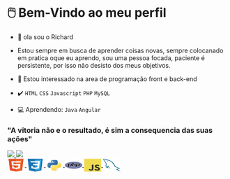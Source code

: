 # 🖱️ Bem-Vindo ao meu perfil
- 👋 ola sou o Richard
- Estou sempre em busca de aprender coisas novas, sempre colocanado
em pratica oque eu aprendo, sou uma pessoa focada, paciente é persistente, por isso
não desisto dos meus objetivos.

- 👀 Estou interessado na area de programação front e back-end
- ✔️ `HTML` `CSS` `Javascript` `PHP` `MySQL`
- 💻 Aprendendo: `Java` `Angular`
### "A vitoria não e o resultado, é sim a consequencia das suas ações"

<div>
  <a href="https://github.com/RiCharde16">
  <img height="180em" src="https://github-readme-stats.vercel.app/api?username=RiCharde16&show_icons=true&theme=github_dark&include_all_commits=true&count_private=true"/>
  <img height="180em" src="https://github-readme-stats.vercel.app/api/top-langs/?username=RiCharde16&layout=compact&langs_count=7&theme=github_dark"/>
</div>
<div display="flex" alignitems="center">
  <img align="center" alt="Richard-HTML" height="30" width="40" src="https://raw.githubusercontent.com/devicons/devicon/master/icons/html5/html5-original.svg">
  <img align="center" alt="Richard-CSS" height="30" width="40" src="https://raw.githubusercontent.com/devicons/devicon/master/icons/css3/css3-original.svg">
  <img align="center" alt="Richard-Python" height="30" width="40" src="https://raw.githubusercontent.com/devicons/devicon/master/icons/python/python-original.svg">
  <img align="center" alt="Richard-Python" height="30" width="40" src="https://raw.githubusercontent.com/devicons/devicon/master/icons/php/php-original.svg">
  <img align="center" alt="Richard-Python" height="30" width="40" src="https://raw.githubusercontent.com/devicons/devicon/master/icons/javascript/javascript-original.svg">
  <img align="center" alt="Richard-Python" height="30" width="40" src="https://raw.githubusercontent.com/devicons/devicon/master/icons/mysql/mysql-original.svg">
  
</div>
